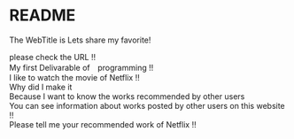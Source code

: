 # README

The WebTitle is Lets share my favorite! <br>

please check the URL !!<br>
My first Delivarable of　programming !!<br>
I like to watch the movie of Netflix !!<br>
Why did I make it<br>
Because I want to know the works recommended by other users<br>
You can see information about works posted by other users on this website !!<br>
Please tell me your recommended work of Netflix !!
